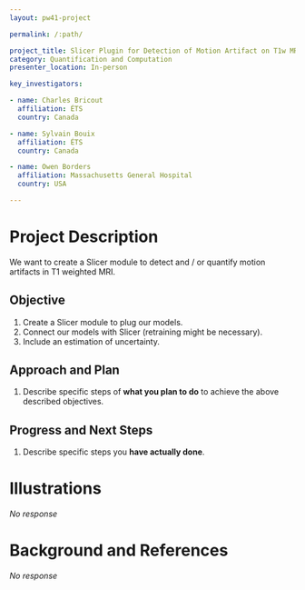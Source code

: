 ```yaml
---
layout: pw41-project

permalink: /:path/

project_title: Slicer Plugin for Detection of Motion Artifact on T1w MRI
category: Quantification and Computation
presenter_location: In-person

key_investigators:

- name: Charles Bricout
  affiliation: ÉTS
  country: Canada

- name: Sylvain Bouix
  affiliation: ÉTS
  country: Canada

- name: Owen Borders
  affiliation: Massachusetts General Hospital
  country: USA

---
```


# Project Description

<!-- Add a short paragraph describing the project. -->


We want to create a Slicer module to detect and / or quantify motion artifacts in T1 weighted MRI.



## Objective

<!-- Describe here WHAT you would like to achieve (what you will have as end result). -->


1. Create a Slicer module to plug our models.
2. Connect our models with Slicer (retraining might be necessary).
3. Include an estimation of uncertainty.



## Approach and Plan

<!-- Describe here HOW you would like to achieve the objectives stated above. -->


1. Describe specific steps of **what you plan to do** to achieve the above described objectives.




## Progress and Next Steps

<!-- Update this section as you make progress, describing of what you have ACTUALLY DONE.
     If there are specific steps that you could not complete then you can describe them here, too. -->


1. Describe specific steps you **have actually done**.




# Illustrations

<!-- Add pictures and links to videos that demonstrate what has been accomplished. -->


_No response_



# Background and References

<!-- If you developed any software, include link to the source code repository.
     If possible, also add links to sample data, and to any relevant publications. -->


_No response_

